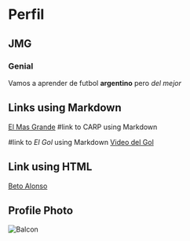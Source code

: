 # Perfil
## JMG
### Genial
Vamos a aprender de futbol **argentino** pero *del mejor*

## Links using Markdown

[El Mas Grande](https://www.cariverplate.com.ar/)  #link to CARP using Markdown

#link to *El Gol* using Markdown
[Video del Gol](https://www.bing.com/videos/riverview/relatedvideo?q=gol+de+river+a+boca+3+1+madrid&mid=5C838A319C85DD36E3485C838A319C85DD36E348&FORM=VIRE)

## Link using HTML
<a href="https://es.wikipedia.org/wiki/Beto_Alonso" target=" blank">Beto Alonso</a>

## Profile Photo
![Balcon](baño_balcon.jpg)
